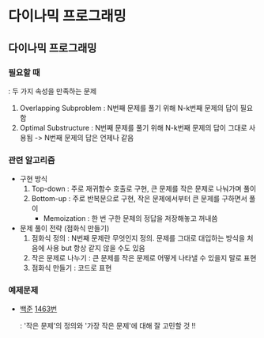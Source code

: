 # 다이나믹 프로그래밍

## 다이나믹 프로그래밍

### 필요할 때
: 두 가지 속성을 만족하는 문제
1. Overlapping Subproblem
    : N번째 문제를 풀기 위해 N-k번째 문제의 답이 필요함
2. Optimal Substructure
    : N번째 문제를 풀기 위해 N-k번째 문제의 답이 그대로 사용됨
    -> N번째 문제의 답은 언제나 같음

### 관련 알고리즘
- 구현 방식
    1. Top-down
        : 주로 재귀함수 호출로 구현, 큰 문제를 작은 문제로 나눠가며 풀이
    2. Bottom-up
        : 주로 반복문으로 구현, 작은 문제에서부터 큰 문제를 구하면서 풀이
        - Memoization : 한 번 구한 문제의 정답을 저장해놓고 꺼내씀
- 문제 풀이 전략 (점화식 만들기)
    1. 점화식 정의
        : N번째 문제란 무엇인지 정의. 문제를 그대로 대입하는 방식을 처음에 사용 but 항상 같지 않을 수도 있음
    2. 작은 문제로 나누기
        : 큰 문제를 작은 문제로 어떻게 나타낼 수 있을지 말로 표현
    3. 점화식 만들기
        : 코드로 표현

### 예제문제
- [백준](https://www.acmicpc.net/problem/1463) [1463번](./1463.cpp)

    : '작은 문제'의 정의와 '가장 작은 문제'에 대해 잘 고민할 것 !!